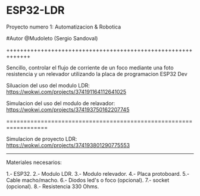# ESP32-LDR
Proyecto numero 1: Automatizacion &amp; Robotica

#Autor @Mudoleto (Sergio Sandoval)

+++++++++++++++++++++++++++++++++++++++++++++++++++++++++++++

Sencillo, controlar el flujo de corriente de un foco mediante una foto resistencia y un relevador utilizando la placa de programacion ESP32 Dev

Siluacion del uso del modulo LDR: https://wokwi.com/projects/374191164112641025

Simulacion del uso del modulo de relavador: https://wokwi.com/projects/374193750162207745

==================================================================

Simulacion de proyecto LDR: https://wokwi.com/projects/374193801290775553

----------------------------------------------------------------

Materiales necesarios: 

1.- ESP32.
2.- Modulo LDR.
3.- Modulo relevador.
4.- Placa protoboard.
5.- Cable macho/macho.
6.- Diodos led's o foco (opcional).
7.- socket (opcional).
8.- Resistencia 330 Ohms.
